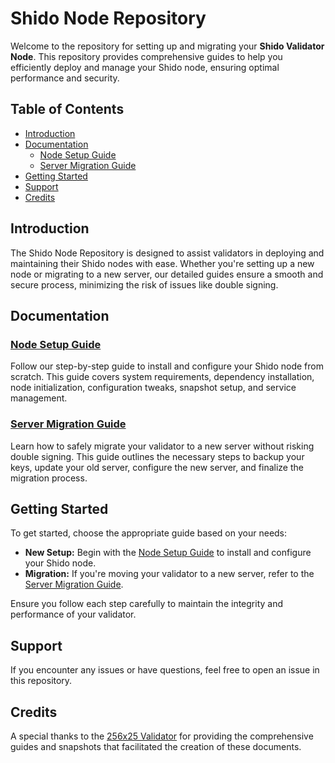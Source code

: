 # Shido Node Repository

Welcome to the repository for setting up and migrating your **Shido Validator Node**. This repository provides comprehensive guides to help you efficiently deploy and manage your Shido node, ensuring optimal performance and security.

## Table of Contents

- [Introduction](#introduction)
- [Documentation](#documentation)
  - [Node Setup Guide](./shidonodesetup.md)
  - [Server Migration Guide](./servermigration.md)
- [Getting Started](#getting-started)
- [Support](#support)
- [Credits](#credits)

## Introduction

The Shido Node Repository is designed to assist validators in deploying and maintaining their Shido nodes with ease. Whether you're setting up a new node or migrating to a new server, our detailed guides ensure a smooth and secure process, minimizing the risk of issues like double signing.

## Documentation

### [Node Setup Guide](./shidonodesetup.md)

Follow our step-by-step guide to install and configure your Shido node from scratch. This guide covers system requirements, dependency installation, node initialization, configuration tweaks, snapshot setup, and service management.

### [Server Migration Guide](./servermigration.md)

Learn how to safely migrate your validator to a new server without risking double signing. This guide outlines the necessary steps to backup your keys, update your old server, configure the new server, and finalize the migration process.

## Getting Started

To get started, choose the appropriate guide based on your needs:

- **New Setup:** Begin with the [Node Setup Guide](./shidonodesetup.md) to install and configure your Shido node.
- **Migration:** If you're moving your validator to a new server, refer to the [Server Migration Guide](./servermigration.md).

Ensure you follow each step carefully to maintain the integrity and performance of your validator.

## Support

If you encounter any issues or have questions, feel free to open an issue in this repository.

## Credits

A special thanks to the [256x25 Validator](https://256x25.tech) for providing the comprehensive guides and snapshots that facilitated the creation of these documents.
